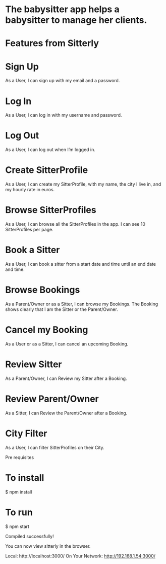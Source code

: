 # The babysitter app helps a babysitter to manage her clients. 
# Features from Sitterly

# Sign Up  
As a User, I can sign up with my email and a password.
# Log In  
As a User, I can log in with my username and password.
#  Log Out 
 As a User, I can log out when I’m logged in.

# Create SitterProfile 
 As a User, I can create my SitterProfile, with my name, the city I live in, and my hourly rate in euros.
# Browse SitterProfiles 
 As a User, I can browse all the SitterProfiles in the app. I can see 10 SitterProfiles per page.
# Book a Sitter 
 As a User, I can book a sitter from a start date and time until an end date and time.
# Browse Bookings 
 As a Parent/Owner or as a Sitter, I can browse my Bookings. The Booking shows clearly that I am the Sitter or the Parent/Owner.
# Cancel my Booking 
 As a User or as a Sitter, I can cancel an upcoming Booking.
# Review Sitter 
 As a Parent/Owner, I can Review my Sitter after a Booking.
# Review Parent/Owner 
As a Sitter, I can Review the Parent/Owner after a Booking.
# City Filter 
 As a User, I can filter SitterProfiles on their City.

Pre requisites


# To install
$ npm install

# To run
$ npm start

 Compiled successfully!

 You can now view sitterly in the browser.

  Local:            http://localhost:3000/
  On Your Network:  http://192.168.1.54:3000/
